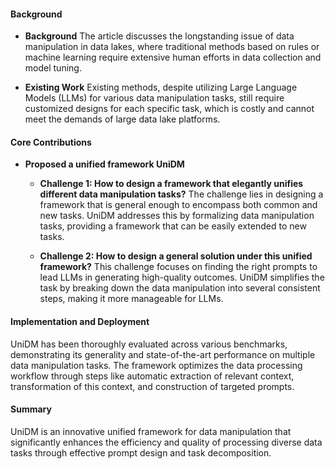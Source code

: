 #### Background
- **Background**
    The article discusses the longstanding issue of data manipulation in data lakes, where traditional methods based on rules or machine learning require extensive human efforts in data collection and model tuning.

- **Existing Work**
    Existing methods, despite utilizing Large Language Models (LLMs) for various data manipulation tasks, still require customized designs for each specific task, which is costly and cannot meet the demands of large data lake platforms.

#### Core Contributions
- **Proposed a unified framework UniDM**
  - **Challenge 1: How to design a framework that elegantly unifies different data manipulation tasks?**
      The challenge lies in designing a framework that is general enough to encompass both common and new tasks. UniDM addresses this by formalizing data manipulation tasks, providing a framework that can be easily extended to new tasks.
   
  - **Challenge 2: How to design a general solution under this unified framework?**
      This challenge focuses on finding the right prompts to lead LLMs in generating high-quality outcomes. UniDM simplifies the task by breaking down the data manipulation into several consistent steps, making it more manageable for LLMs.

#### Implementation and Deployment
UniDM has been thoroughly evaluated across various benchmarks, demonstrating its generality and state-of-the-art performance on multiple data manipulation tasks. The framework optimizes the data processing workflow through steps like automatic extraction of relevant context, transformation of this context, and construction of targeted prompts.

#### Summary
UniDM is an innovative unified framework for data manipulation that significantly enhances the efficiency and quality of processing diverse data tasks through effective prompt design and task decomposition.